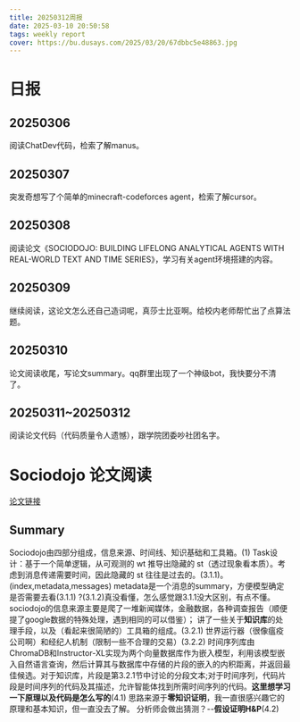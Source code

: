 ```yaml
---
title: 20250312周报
date: 2025-03-10 20:50:58
tags: weekly report
cover: https://bu.dusays.com/2025/03/20/67dbbc5e48863.jpg
---
```


# 日报 
## 20250306
阅读ChatDev代码，检索了解manus。
## 20250307
突发奇想写了个简单的minecraft-codeforces agent，检索了解cursor。
## 20250308
阅读论文《SOCIODOJO: BUILDING LIFELONG ANALYTICAL AGENTS WITH REAL-WORLD TEXT AND TIME SERIES》，学习有关agent环境搭建的内容。
## 20250309
继续阅读，这论文怎么还自己造词呢，真莎士比亚啊。给校内老师帮忙出了点算法题。
## 20250310
论文阅读收尾，写论文summary。qq群里出现了一个神级bot，我快要分不清了。
## 20250311~20250312
阅读论文代码（代码质量令人遗憾），跟学院团委吵社团名字。

# Sociodojo 论文阅读
[论文链接](https://openreview.net/forum?id=s9z0HzWJJp)
## Summary
Sociodojo由四部分组成，信息来源、时间线、知识基础和工具箱。(1)
Task设计：基于一个简单逻辑，从可观测的 wt 推导出隐藏的 st（透过现象看本质）。考虑到消息传递需要时间，因此隐藏的 st 往往是过去的。(3.1.1)。
(index,metadata,messages) metadata是一个消息的summary，方便模型确定是否需要去看(3.1.1)
?(3.1.2)真没看懂，怎么感觉跟3.1.1没大区别，有点不懂。
sociodojo的信息来源主要是爬了一堆新闻媒体，金融数据，各种调查报告（顺便提了google数据的特殊处理，遇到相同的可以借鉴）；
讲了一些关于**知识库**的处理手段，以及（看起来很简陋的）工具箱的组成。(3.2.1)
世界运行器（很像瘟疫公司啊）和经纪人机制（限制一些不合理的交易）(3.2.2)
时间序列库由ChromaDB和Instructor-XL实现为两个向量数据库作为嵌入模型，利用该模型嵌入自然语言查询，然后计算其与数据库中存储的片段的嵌入的内积距离，并返回最佳候选。对于知识库，片段是第3.2.1节中讨论的分段文本;对于时间序列，代码片段是时间序列的代码及其描述，允许智能体找到所需时间序列的代码。**这里想学习一下原理以及代码是怎么写的**(4.1)
思路来源于**零知识证明**，我一直很感兴趣它的原理和基本知识，但一直没去了解。
分析师会做出猜测？--**假设证明H&P**(4.2)